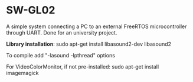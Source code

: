 # SW-GL02
A simple system connecting a PC to an external FreeRTOS microcontroller through UART. Done for an university project. 

**Library installation**:
sudo apt-get install libasound2-dev libasound2

To compile add "-lasound -lpthread" options

For VideoColorMonitor, if not pre-installed:
    sudo apt-get install imagemagick